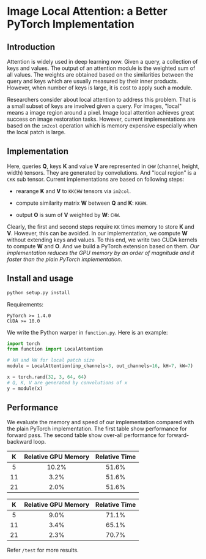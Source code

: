 # Image Local Attention: a Better PyTorch Implementation

## Introduction

Attention is widely used in deep learning now. Given a query, a collection of keys and values. The output of an attention module is the weighted sum of all values. The weights are obtained based on the similarities between the query and keys which are usually measured by their inner products. However, when number of keys is large, it is cost to apply such a module.

Researchers consider about local attention to address this problem. That is a small subset of keys are involved given a query. For images, "local" means a image region around a pixel. Image local attention achieves great success on image restoration tasks. However, current implementations are based on the `im2col` operation which is memory expensive especially when the local patch is large.

## Implementation

Here, queries **Q**, keys **K** and value **V** are represented in `CHW` (channel, height, width) tensors. They are generated by convolutions. And "local region" is a `CKK` sub tensor.  Current implementations are based on following steps:

* rearange **K** and **V** to `KKCHW` tensors via `im2col`.

* compute similarity matrix **W** between **Q** and **K**: `KKHW`.
* output **O** is sum of **V** weighted by **W**: `CHW`.

Clearly, the first and second steps require `KK` times memory to store **K** and **V**. However, this can be avoided. In our implementation, we compute **W** without extending keys and values. To this end, we write two CUDA kernels to compute **W** and **O**. And we build a PyTorch extension based on them. *Our implementation reduces the GPU memory by an order of magnitude and it faster than the plain PyTorch implementation*.



## Install and usage

```bash
python setup.py install
```

Requirements:

```
PyTorch >= 1.4.0
CUDA >= 10.0
```

We write the Python warper in `function.py`.  Here is an example:

```python
import torch
from function import LocalAttention

# kH and kW for local patch size
module = LocalAttention(inp_channels=3, out_channels=16, kH=7, kW=7)

x = torch.rand(32, 3, 64, 64)
# Q, K, V are generated by convolutions of x
y = module(x)
```



## Performance

We evaluate the memory and speed of our implementation compared with the plain PyTorch implementation. The first table show performance for forward pass. The second table show over-all performance for forward-backward loop.

|  K   | Relative GPU Memory | Relative Time |
| :--: | :-----------------: | :-----------: |
|  5   |        10.2%        |     51.6%     |
|  11  |        3.2%         |     51.6%     |
|  21  |        2.0%         |     51.6%     |

|  K   | Relative GPU Memory | Relative Time |
| :--: | :-----------------: | :-----------: |
|  5   |        9.0%         |     71.1%     |
|  11  |        3.4%         |     65.1%     |
|  21  |        2.3%         |     70.7%     |

Refer `/test` for more results.
